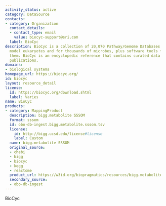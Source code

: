 ```yaml
---
activity_status: active
category: DataSource
contacts:
- category: Organization
  contact_details:
  - contact_type: email
    value: biocyc-support@sri.com
  label: BioCyc
description: BioCyc is a collection of 20,070 Pathway/Genome Databases (PGDBs) for
  model eukaryotes and for thousands of microbes, plus software tools for exploring
  them. BioCyc is an encyclopedic reference that contains curated data from 146,000
  publications.
domains:
- biological systems
homepage_url: https://biocyc.org/
id: biocyc
layout: resource_detail
license:
  id: https://biocyc.org/download.shtml
  label: Varies
name: BioCyc
products:
- category: MappingProduct
  description: bigg.metabolite SSSOM
  format: sssom
  id: obo-db-ingest.bigg.metabolite.sssom.tsv
  license:
    id: http://bigg.ucsd.edu/license#license
    label: Custom
  name: bigg.metabolite SSSOM
  original_source:
  - chebi
  - bigg
  - biocyc
  - kegg
  - reactome
  product_url: https://w3id.org/biopragmatics/resources/bigg.metabolite/bigg.metabolite.sssom.tsv
  secondary_source:
  - obo-db-ingest
---
```

BioCyc
